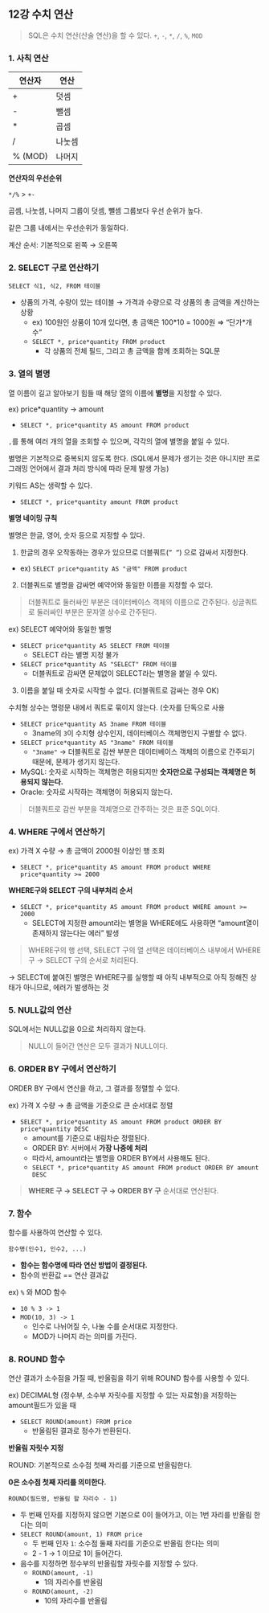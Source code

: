 ## 12강 수치 연산

> SQL은 수치 연산(산술 연산)을 할 수 있다.
`+`, `-`, `*`, `/`, `%`, `MOD`
> 

### 1. 사칙 연산

| 연산자 | 연산 |
| --- | --- |
| + | 덧셈 |
| -  | 뺄셈 |
| * | 곱셈 |
| / | 나눗셈 |
| % (MOD) | 나머지 |

**연산자의 우선순위**

`*/%` > `+-` 

곱셈, 나눗셈, 나머지 그룹이 덧셈, 뺄셈 그룹보다 우선 순위가 높다.

같은 그룹 내에서는 우선순위가 동일하다.

계산 순서: 기본적으로 왼쪽 → 오른쪽

### 2. SELECT 구로 연산하기

`SELECT 식1, 식2, FROM 테이블`

- 상품의 가격, 수량이 있는 테이블 → 가격과 수량으로 각 상품의 총 금액을 계산하는 상황
    - ex) 100원인 상품이 10개 있다면, 총 금액은 100\*10 = 1000원 ⇒ “단가\*개수”
    - `SELECT *, price*quantity FROM product`
        - 각 상품의 전체 필드, 그리고 총 금액을 함께 조회하는 SQL문

### 3. 열의 별명

열 이름이 길고 알아보기 힘들 때 해당 열의 이름에 **별명**을 지정할 수 있다.

ex) price\*quantity → amount

- `SELECT *, price*quantity AS amount FROM product`

`,`를 통해 여러 개의 열을 조회할 수 있으며, 각각의 열에 별명을 붙일 수 있다.

별명은 기본적으로 중복되지 않도록 한다. (SQL에서 문제가 생기는 것은 아니지만 프로그래밍 언어에서 결과 처리 방식에 따라 문제 발생 가능)

키워드 AS는 생략할 수 있다.

- `SELECT *, price*quantity amount FROM product`

**별명 네이밍 규칙**

별명은 한글, 영어, 숫자 등으로 지정할 수 있다.

1. 한글의 경우 오작동하는 경우가 있으므로 더블쿼트(`” ”`) 으로 감싸서 지정한다.
- ex) `SELECT price*quantity AS "금액" FROM product`

2. 더블쿼드로 별명을 감싸면 예약어와 동일한 이름을 지정할 수 있다.

> 더블쿼트로 둘러싸인 부분은 데이터베이스 객체의 이름으로 간주된다.
싱글쿼트로 둘러싸인 부분은 문자열 상수로 간주된다.

ex) SELECT 예약어와 동일한 별명

- `SELECT price*quantity AS SELECT FROM 테이블`
    - SELECT 라는 별명 지정 불가
- `SELECT price*quantity AS "SELECT" FROM 테이블`
    - 더블쿼트로 감싸면 문제없이 SELECT라는 별명을 붙일 수 있다.

3. 이름을 붙일 때 숫자로 시작할 수 없다. (더블쿼트로 감싸는 경우 OK)

수치형 상수는 명령문 내에서 쿼트로 묶이지 않는다. (숫자를 단독으로 사용

- `SELECT price*quantity AS 3name FROM 테이블`
    - 3name의 `3`이 수치형 상수인지, 데이터베이스 객체명인지 구별할 수 없다.
- `SELECT price*quantity AS "3name" FROM 테이블`
    - `"3name"` → 더블쿼트로 감싼 부분은 데이터베이스 객체의 이름으로 간주되기 때문에, 문제가 생기지 않는다.
- MySQL: 숫자로 시작하는 객체명은 허용되지만 **숫자만으로 구성되는 객체명은 허용되지 않는다.**
- Oracle: 숫자로 시작하는 객체명이 허용되지 않는다.

> 더블쿼트로 감싼 부분을 객체명으로 간주하는 것은 표준 SQL이다.

### 4. WHERE 구에서 연산하기

ex) 가격 X 수량 → 총 금액이 2000원 이상인 행 조회

- `SELECT *, price*quantity AS amount FROM product WHERE price*quantity >= 2000`

**WHERE구와 SELECT 구의 내부처리 순서**

- `SELECT *, price*quantity AS amount FROM product WHERE amount >= 2000`
    - SELECT에 지정한 amount라는 별명을 WHERE에도 사용하면 “amount열이 존재하지 않는다는 에러” 발생

> WHERE구의 행 선택, SELECT 구의 열 선택은 데이터베이스 내부에서 WHERE 구 → SELECT 구의 순서로 처리된다.

→ SELECT에 붙여진 별명은 WHERE구를 실행할 때 아직 내부적으로 아직 정해진 상태가 아니므로, 에러가 발생하는 것

### 5. NULL값의 연산

SQL에서는 NULL값을 0으로 처리하지 않는다.

> NULL이 들어간 연산은 모두 결과가 NULL이다.

### 6. ORDER BY 구에서 연산하기

ORDER BY 구에서 연산을 하고, 그 결과를 정렬할 수 있다.

ex) 가격 X 수량 → 총 금액을 기준으로 큰 순서대로 정렬

- `SELECT *, price*quantity AS amount FROM product ORDER BY price*quantity DESC`
    - amount를 기준으로 내림차순 정렬된다.
    - ORDER BY: 서버에서 **가장 나중에 처리**
    - 따라서, amount라는 별명을 ORDER BY에서 사용해도 된다.
    - `SELECT *, price*quantity AS amount FROM product ORDER BY amount DESC`

> **WHERE 구 → SELECT 구 → ORDER BY 구** 순서대로 연산된다.

### 7. 함수

함수를 사용하여 연산할 수 있다.

`함수명(인수1, 인수2, ...)`

- **함수는 함수명에 따라 연산 방법이 결정된다.**
- 함수의 반환값 == 연산 결과값

ex) `%` 와 MOD 함수

- `10 % 3 -> 1`
- `MOD(10, 3) -> 1`
    - 인수로 나뉘어질 수, 나눌 수를 순서대로 지정한다.
    - MOD가 나머지 라는 의미를 가진다.

### 8. ROUND 함수

연산 결과가 소수점을 가질 때, 반올림을 하기 위해 ROUND 함수를 사용할 수 있다.

ex) DECIMAL형 (정수부, 소수부 자릿수를 지정할 수 있는 자료형)을 저장하는 amount필드가 있을 때

- `SELECT ROUND(amount) FROM price`
    - 반올림된 결과로 정수가 반환된다.

**반올림 자릿수 지정**

ROUND: 기본적으로 소수점 첫째 자리를 기준으로 반올림한다.

**0은 소수점 첫째 자리를 의미한다.**

`ROUND(필드명, 반올림 할 자리수 - 1)`

- 두 번째 인자를 지정하지 않으면 기본으로 0이 들어가고, 이는 1번 자리를 반올림 한다는 의미
- `SELECT ROUND(amount, 1) FROM price`
    - 두 번째 인자 `1`: 소수점 둘째 자리를 기준으로 반올림 한다는 의미
    - 2 - 1 → 1 이므로 1이 들어간다.
- 음수를 지정하면 정수부의 반올림할 자릿수를 지정할 수 있다.
    - `ROUND(amount, -1)`
        - 1의 자리수를 반올림
    - `ROUND(amount, -2)`
        - 10의 자리수를 반올림
